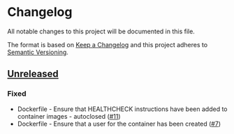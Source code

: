 # Changelog

All notable changes to this project will be documented in this file.

The format is based on [Keep a Changelog](https://keepachangelog.com/en/1.0.0/)
and this project adheres to [Semantic Versioning](https://semver.org/spec/v2.0.0.html).

## [Unreleased]
### Fixed
- Dockerfile - Ensure that HEALTHCHECK instructions have been added to container images - autoclosed ([#11](https://github.com/SmartBear/changelog-bot/issues/11))
- Dockerfile - Ensure that a user for the container has been created ([#7](https://github.com/SmartBear/changelog-bot/issues/7))

[Unreleased]: https://github.com/SmartBear/changelog-bot/compare/2aff8a3d9ac686f30bede9f528f74ab6e1560f0f...main
